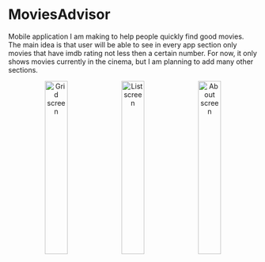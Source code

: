 # MoviesAdvisor
Mobile application I am making to help people quickly find good movies.
The main idea is that user will be able to see in every app section only movies that have imdb rating not less then a certain number.
For now, it only shows movies currently in the cinema, but I am planning to add many other sections.


<div align="center">
<img width="30%" src="https://lh3.googleusercontent.com/6y1VUZqQy0LszwmEsKXxqTT66Dibm_l9LG7SYHuBgo3Y4Z5hXrJXNnYSt-FZOShC55RsDPM2BL_DydoG5VnBgqVYs90KVroJhxvrCHrBg8OMwXvaTYlLEdMQCRfInZ41iKJjorSXStRqW30UgqMEJqVPzCAXmzQpAugkIUMNwRV-MoW40Jc2jOv5bGfFAXBV-kwWg-ikiELmCcvmMSg3W9kp7uw-sJa565eaWW2bRQkrFf6CGyk1rk4dso8PyYIUsjXG11JfXvU1eyHo4u01VqEGgm7ZlCXuO0sdoDehVqDpwvhu3wB4BHP-wEenCQhzBcBhFBKe7yBeu6Tkcu40UAstdTznt-j9p9o0WAvatsg9nGo-YARRAi8c-T75Aze_tJjj2AfrGvqwRrJLzPrOU8x-q1uNoQ2jj3s7OJT3XvdX7A9dbI-LBiJOS99RAg-Ez_j4UW65dNG92nNka2JcmsxNTSs1KeaQ_gNf8vK4IYNaYWJUa3D2hBS7H1sJhRnYrz8-C9sZuoq1I1rM6wW6nE4ED5xfvCaFTrAfUQnI3gj-gfuKOY3FYhL_HX7nfdQ0hD6JlSGtsRot0dWQrJF9fnQzZiRhhgUj4OQXWAGMEyKlQ3oaqg=w571-h1015-no" alt="Grid screen" title="Grid screen"></img>
        <img width="30%" src="https://lh3.googleusercontent.com/uIUJ_9YxnAYE33Rq_Qn_cKbYakuRcsKnL6h45nEKA5qsR8EoQ3g1ifOM3W6cwJmX6NvYl9pkgibIDFLyAzKtZUlje7pincYukICCZ3CnUhY-Xfb0zXxVGoXgp4QCvS09Nlb7SiXwnvRx3y6gMLqgWKADDixrZHFO0TPP3Y5TOpdoqVgAGs977CTbRbchVP_SRKxlhwqKWkK9ONwCLkDlfEpVAzU0Y-Gp6nxbNsie16OhO0uH7nm2v7JMKFbHA1lv9v-2gig3Fn9EqU3VNAQRu1Djtt8S17kmzPWj6sXm36CoqLY_-RmxenY-PPz4HdNNI94eK5t-U8uQiLhHwYE_R6v65deNhUewlhLUu5QqILGscNiAfFpIJZawCUW_kTBdNVs-QvOb-ttuiS77NcX70aqyqI6aEeSvZTwxU94S3hi_SK_oKUTNHlOEQYoYdDFyeXnNE5el_xeW_f6pr-9UZ9pWtsH6HHpUnHF3salSjrVeC5Dtfer4YY-U6sZIOpNnarVpXtHV6eBfygljOA8uXc6ZWhleqXdlsrX9pCRGOT4kEfFpKcLC20I1f2LQ3wovn7h9iwgNEthGP85nTsLHdRdJWOUbbQmsDzsxxRrbvA_rFRANjg=w571-h1015-no" alt="List screen" title="List screen"</img>        
        <img width="30%" src="https://lh3.googleusercontent.com/zLuTWN1tF_HEZCXiWGnn-wNmbgrTYkpNb9Og_6us4J9kF58LtJVIjYlS7n2kJcnlnQXNliSDV6aaC38Yd9BThqUTS5Pn8ZntQL_aI4M1gV37vsKMe0lud2qq7KsTMeWN8T4GM8XwjjD8DBcTQgpaXyc0QTDt2J8TG9nUADjenknqlULv2rTAAQLkupHe1xFb5tDMWWMjN8Ha1ae0EfRkmmdmpJDkc-rR6Z34Y9uS4_XuR5unKwqLN4HYLdF8dXwGFaU_cRFMwyZYYTyiWD0ADFsMv_XYXZfGwx-yWOnPepF1_L0dsnEyc313wZuPwffiWSL-TRNVjuYIJcd_BjBECuOJ1mkh91dMLX76n1aXiCicMI4VJrUGypZjmNjRKUkZb9JEemf91ATtO-P9FKrGyTfjtZuIO69kJ_yFpdHY-saLPnorrAFDPyyc-zvggjEVPupNC3690KaU2hrhXl2UyUJAHI9jCYc2_3OoM2eSS5KktXX0CvpqKmw-vA2ycRffi1u-6TkWEWrCBdU1CU5yzxys0AY1IQQysYSAlgNtRT08qObUZ57ew_ko6Q_6e1urfSgLzz30TvUBfEOP14A6aPk4LYYVgcB71K4RXE-IMYNamn7N2Q=w571-h1015-no" alt="About screen" title="About screen"></img>
</div>
